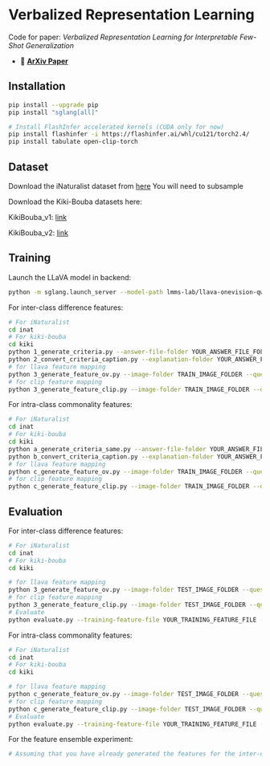 # Verbalized Representation Learning
Code for paper: *Verbalized Representation Learning for Interpretable Few-Shot Generalization*

- 📄 **[ArXiv Paper](https://arxiv.org/abs/2411.18651)** 

## Installation
```bash
pip install --upgrade pip
pip install "sglang[all]"

# Install FlashInfer accelerated kernels (CUDA only for now)
pip install flashinfer -i https://flashinfer.ai/whl/cu121/torch2.4/
pip install tabulate open-clip-torch
```

## Dataset
Download the iNaturalist dataset from [here](https://github.com/visipedia/inat_comp/tree/master/2021)
You will need to subsample 

Download the Kiki-Bouba datasets here:

KikiBouba_v1: [link](https://drive.google.com/file/d/1-a4FRS9N1DLf3_YIYq8150zN1uilapft/view?usp=sharing)

KikiBouba_v2: [link](https://drive.google.com/file/d/17ibF3tzFiZrMb9ZnpYlLEh-xmWkPJpNH/view?usp=sharing)

## Training
Launch the LLaVA model in backend:
```bash
python -m sglang.launch_server --model-path lmms-lab/llava-onevision-qwen2-7b-ov --port=30000 --chat-template=chatml-llava --tp-size 2
```

For inter-class difference features:
```bash
# For iNaturalist
cd inat
# For kiki-bouba
cd kiki
python 1_generate_criteria.py --answer-file-folder YOUR_ANSWER_FILE_FOLDER --image-folder TRAIN_IMAGE_FOLDER
python 2_convert_criteria_caption.py --explanation-folder YOUR_ANSWER_FILE_FOLDER_IN_1 --answer-file-folder YOUR_ANSWER_FILE_FOLDER
# for llava feature mapping
python 3_generate_feature_ov.py --image-folder TRAIN_IMAGE_FOLDER --question-file-folder YOUR_ANSWER_FILE_FOLDER_IN_2 --answer-file-folder YOUR_ANSWER_FILE_FOLDER
# for clip feature mapping
python 3_generate_feature_clip.py --image-folder TRAIN_IMAGE_FOLDER --question-file-folder YOUR_ANSWER_FILE_FOLDER_IN_2 --answer-file-folder YOUR_ANSWER_FILE_FOLDER
```
For intra-class commonality features:
```bash
# For iNaturalist
cd inat
# For kiki-bouba
cd kiki
python a_generate_criteria_same.py --answer-file-folder YOUR_ANSWER_FILE_FOLDER --image-folder TRAIN_IMAGE_FOLDER
python b_convert_criteria_caption.py --explanation-folder YOUR_ANSWER_FILE_FOLDER_IN_A --answer-file-folder YOUR_ANSWER_FILE_FOLDER
# for llava feature mapping
python c_generate_feature_ov.py --image-folder TRAIN_IMAGE_FOLDER --question-file-folder YOUR_ANSWER_FILE_FOLDER_IN_B --answer-file-folder YOUR_ANSWER_FILE_FOLDER
# for clip feature mapping
python c_generate_feature_clip.py --image-folder TRAIN_IMAGE_FOLDER --question-file-folder YOUR_ANSWER_FILE_FOLDER_IN_B --answer-file-folder YOUR_ANSWER_FILE_FOLDER
```

## Evaluation
For inter-class difference features:
```bash
# For iNaturalist
cd inat
# For kiki-bouba
cd kiki

# for llava feature mapping
python 3_generate_feature_ov.py --image-folder TEST_IMAGE_FOLDER --question-file-folder YOUR_ANSWER_FILE_FOLDER_IN_2_TRAINING --answer-file-folder YOUR_ANSWER_FILE_FOLDER
# for clip feature mapping
python 3_generate_feature_clip.py --image-folder TEST_IMAGE_FOLDER --question-file-folder YOUR_ANSWER_FILE_FOLDER_IN_2_TRAINING --answer-file-folder YOUR_ANSWER_FILE_FOLDER
# Evaluate 
python evaluate.py --training-feature-file YOUR_TRAINING_FEATURE_FILE --inference-feature-file YOUR_TESTING_FEATURE_FILE --result-file YOUR_RESULT_FILE --result-folder YOUR_RESULT_FOLDER
```

For intra-class commonality features:
```bash
# For iNaturalist
cd inat
# For kiki-bouba
cd kiki

# for llava feature mapping
python c_generate_feature_ov.py --image-folder TEST_IMAGE_FOLDER --question-file-folder YOUR_ANSWER_FILE_FOLDER_IN_B_TRAINING --answer-file-folder YOUR_ANSWER_FILE_FOLDER
# for clip feature mapping
python c_generate_feature_clip.py --image-folder TEST_IMAGE_FOLDER --question-file-folder YOUR_ANSWER_FILE_FOLDER_IN_B_TRAINING --answer-file-folder YOUR_ANSWER_FILE_FOLDER
# Evaluate 
python evaluate.py --training-feature-file YOUR_TRAINING_FEATURE_FILE --inference-feature-file YOUR_TESTING_FEATURE_FILE --result-file YOUR_RESULT_FILE --result-folder YOUR_RESULT_FOLDER
```

For the feature ensemble experiment:
```bash
# Assuming that you have already generated the features for the inter-class difference and intra-class commonality features

